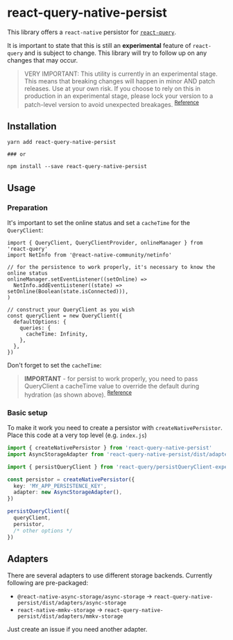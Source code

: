 # react-query-native-persist

This library offers a `react-native` persistor for [`react-query`](https://react-query.tanstack.com/).

It is important to state that this is still an **experimental** feature of `react-query` and is subject to change. This library will try to follow up on any changes that may occur.

> VERY IMPORTANT: This utility is currently in an experimental stage. This means that breaking changes will happen in minor AND patch releases. Use at your own risk. If you choose to rely on this in production in an experimental stage, please lock your version to a patch-level version to avoid unexpected breakages. <sup>[Reference](https://react-query.tanstack.com/plugins/persistQueryClient)

## Installation

```shell
yarn add react-query-native-persist

### or

npm install --save react-query-native-persist
```

## Usage

### Preparation

It's important to set the online status and set a `cacheTime` for the `QueryClient`:

```tsx
import { QueryClient, QueryClientProvider, onlineManager } from 'react-query'
import NetInfo from '@react-native-community/netinfo'

// for the persistence to work properly, it's necessary to know the online status
onlineManager.setEventListener((setOnline) =>
  NetInfo.addEventListener((state) => setOnline(Boolean(state.isConnected))),
)

// construct your QueryClient as you wish
const queryClient = new QueryClient({
  defaultOptions: {
    queries: {
      cacheTime: Infinity,
    },
  },
})
```

Don't forget to set the `cacheTime`:

> **IMPORTANT** - for persist to work properly, you need to pass QueryClient a cacheTime value to override the default during hydration (as shown above). <sup>[Reference](https://react-query.tanstack.com/plugins/persistQueryClient#usage)

### Basic setup

To make it work you need to create a persistor with `createNativePersistor`. Place this code at a very top level (e.g. `index.js`)

```ts
import { createNativePersistor } from 'react-query-native-persist'
import AsyncStorageAdapter from 'react-query-native-persist/dist/adapters/async-storage'

import { persistQueryClient } from 'react-query/persistQueryClient-experimental'

const persistor = createNativePersistor({
  key: 'MY_APP_PERSISTENCE_KEY',
  adapter: new AsyncStorageAdapter(),
})

persistQueryClient({
  queryClient,
  persistor,
  /* other options */
})
```

## Adapters

There are several adapters to use different storage backends. Currently following are pre-packaged:

- `@react-native-async-storage/async-storage` → `react-query-native-persist/dist/adapters/async-storage`
- `react-native-mmkv-storage` → `react-query-native-persist/dist/adapters/mmkv-storage`

Just create an issue if you need another adapter.
